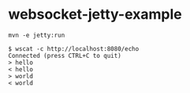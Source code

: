 # websocket-jetty-example

```
mvn -e jetty:run
```

```
$ wscat -c http://localhost:8080/echo
Connected (press CTRL+C to quit)
> hello
< hello
> world
< world
```

